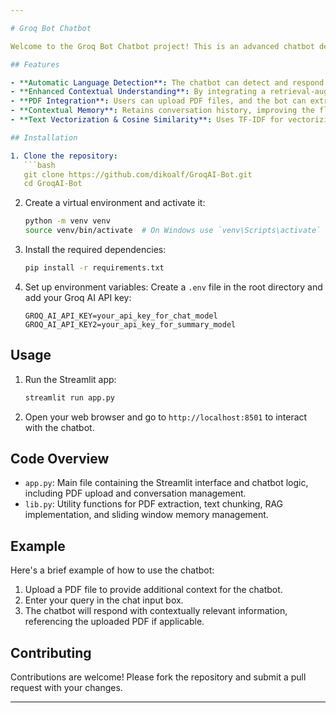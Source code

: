 ```yaml
---

# Groq Bot Chatbot

Welcome to the Groq Bot Chatbot project! This is an advanced chatbot designed to provide intelligent, contextually aware responses. It leverages Groq AI's models for both conversational interaction and summarization, supports multiple languages, and allows PDF content integration for enhanced knowledge-based responses.

## Features

- **Automatic Language Detection**: The chatbot can detect and respond in the user's language, making interactions more seamless and user-friendly.
- **Enhanced Contextual Understanding**: By integrating a retrieval-augmented generation (RAG) approach, the chatbot can reference previous topics and provide more coherent and contextually relevant responses.
- **PDF Integration**: Users can upload PDF files, and the bot can extract, summarize, and use the content to answer questions.
- **Contextual Memory**: Retains conversation history, improving the flow of longer interactions by maintaining relevant context.
- **Text Vectorization & Cosine Similarity**: Uses TF-IDF for vectorizing text, enabling more accurate search results and improving chatbot intelligence.

## Installation

1. Clone the repository:
   ```bash
   git clone https://github.com/dikoalf/GroqAI-Bot.git
   cd GroqAI-Bot
   ```

2. Create a virtual environment and activate it:
   ```bash
   python -m venv venv
   source venv/bin/activate  # On Windows use `venv\Scripts\activate`
   ```

3. Install the required dependencies:
   ```bash
   pip install -r requirements.txt
   ```

4. Set up environment variables:
   Create a `.env` file in the root directory and add your Groq AI API key:
   ```plaintext
   GROQ_AI_API_KEY=your_api_key_for_chat_model
   GROQ_AI_API_KEY2=your_api_key_for_summary_model
   ```

## Usage

1. Run the Streamlit app:
   ```bash
   streamlit run app.py
   ```

2. Open your web browser and go to `http://localhost:8501` to interact with the chatbot.

## Code Overview

- `app.py`: Main file containing the Streamlit interface and chatbot logic, including PDF upload and conversation management.
- `lib.py`: Utility functions for PDF extraction, text chunking, RAG implementation, and sliding window memory management.

## Example

Here's a brief example of how to use the chatbot:

1. Upload a PDF file to provide additional context for the chatbot.
2. Enter your query in the chat input box.
3. The chatbot will respond with contextually relevant information, referencing the uploaded PDF if applicable.

## Contributing

Contributions are welcome! Please fork the repository and submit a pull request with your changes.

---
```

